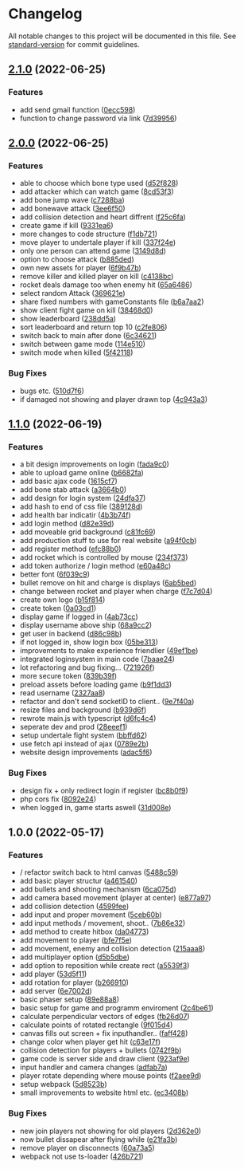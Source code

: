 # Changelog

All notable changes to this project will be documented in this file. See [standard-version](https://github.com/conventional-changelog/standard-version) for commit guidelines.

## [2.1.0](https://github.com/scrythe/underfight/compare/v2.0.0...v2.1.0) (2022-06-25)


### Features

* add send gmail function ([0ecc598](https://github.com/scrythe/underfight/commit/0ecc598b58bcbf9e847f065dc3f25fcce3ab0603))
* function to change password via link ([7d39956](https://github.com/scrythe/underfight/commit/7d39956f6a65540d0bb84f0fb4245e32ac0eb2d7))

## [2.0.0](https://github.com/scrythe/underfight/compare/v1.1.0...v2.0.0) (2022-06-25)


### Features

* able to choose which bone type used ([d52f828](https://github.com/scrythe/underfight/commit/d52f82846f5a38959d4b9447f2a1f68e3c7ad3a8))
* add attacker which can watch game ([8cd53f3](https://github.com/scrythe/underfight/commit/8cd53f339b645fa055147dfebc6e677c7dc737c5))
* add bone jump wave ([c7288ba](https://github.com/scrythe/underfight/commit/c7288ba5d91e2584ba107698c867e256d10d8011))
* add bonewave attack ([3ee6f50](https://github.com/scrythe/underfight/commit/3ee6f50259fd7fd3124e6c4da5f7555a06b89154))
* add collision detection and heart diffrent ([f25c6fa](https://github.com/scrythe/underfight/commit/f25c6fa66e75e0137db6609359ba60a9b930a051))
* create game if kill ([9331ea6](https://github.com/scrythe/underfight/commit/9331ea6605544938a8bfeac1add5fcc9dfcb66c2))
* more changes to code structure ([f1db721](https://github.com/scrythe/underfight/commit/f1db72140847733b9cdd9745961f7b3179b2c040))
* move player to undertale player if kill ([337f24e](https://github.com/scrythe/underfight/commit/337f24ee8522dafc39e2fdb2c846f6f43b669726))
* only one person can attend game ([3149d8d](https://github.com/scrythe/underfight/commit/3149d8d726b68e60d3b4fef23bf03aaf32b110f8))
* option to choose attack ([b885ded](https://github.com/scrythe/underfight/commit/b885ded30e409aa527e2de8552c3410ad205d267))
* own new assets for player ([6f9b47b](https://github.com/scrythe/underfight/commit/6f9b47b453a9eb292d5c47ff33de6146dfe818d3))
* remove killer and killed player on kill ([c4138bc](https://github.com/scrythe/underfight/commit/c4138bcf8545d64cb837452833f92e0da0b93b30))
* rocket deals damage too when enemy hit ([65a6486](https://github.com/scrythe/underfight/commit/65a648618d653b5cfdb49e3000393480a58308f2))
* select random Attack ([369621e](https://github.com/scrythe/underfight/commit/369621ee7c19507fbbe691ceba70632291ee5e76))
* share fixed numbers with gameConstants file ([b6a7aa2](https://github.com/scrythe/underfight/commit/b6a7aa24ae7f0a02574dd368f8e7ba5167e6eebe))
* show client fight game on kill ([38468d0](https://github.com/scrythe/underfight/commit/38468d0a0576e6491a769ff43a91f33836353c28))
* show leaderboard ([238dd5a](https://github.com/scrythe/underfight/commit/238dd5a6b576553a46d5bf16ee7f613cceebb141))
* sort leaderboard and return top 10 ([c2fe806](https://github.com/scrythe/underfight/commit/c2fe80622c32e461854eec90c2b5fae6d3ef855f))
* switch back to main after done ([6c34621](https://github.com/scrythe/underfight/commit/6c346216ab414b87c4d0c22a4e533aed455a51d2))
* switch between game mode ([114e510](https://github.com/scrythe/underfight/commit/114e510e337b2a83be584a151da8fe0758312031))
* switch mode when killed ([5f42118](https://github.com/scrythe/underfight/commit/5f421186937f9dc59803396f3785afb984b65e17))


### Bug Fixes

* bugs etc. ([510d7f6](https://github.com/scrythe/underfight/commit/510d7f602af7d46c939d8717d15ad1824ec80438))
* if damaged not showing and player drawn top ([4c943a3](https://github.com/scrythe/underfight/commit/4c943a32d197a2611de389b2abff282ca0cd9575))

## [1.1.0](https://github.com/scrythe/underfight/compare/v1.0.0...v1.1.0) (2022-06-19)


### Features

* a bit design improvements on login ([fada9c0](https://github.com/scrythe/underfight/commit/fada9c0420e652d1089401cb5f2da4658203d4a4))
* able to upload game online ([b6682fa](https://github.com/scrythe/underfight/commit/b6682fa6446f3076a22c4afa208a22ba0743271d))
* add basic ajax code ([1615cf7](https://github.com/scrythe/underfight/commit/1615cf7d4fd86731e556dfc97769b8327e346a7e))
* add bone stab attack ([a3664b0](https://github.com/scrythe/underfight/commit/a3664b05c98b7c5f5ad3dfb4b4f7ef21ffeb51d9))
* add design for login system ([24dfa37](https://github.com/scrythe/underfight/commit/24dfa3798cc87a22014c4e64be7259e834230db9))
* add hash to end of css file ([389128d](https://github.com/scrythe/underfight/commit/389128d0055ddc47bc543788908f093a040c24e3))
* add health bar indicatir ([4b3b74f](https://github.com/scrythe/underfight/commit/4b3b74fab6696dcdc3caa1ffcfe2b04f85d24439))
* add login method ([d82e39d](https://github.com/scrythe/underfight/commit/d82e39d50ffac02394c2fd14cc9bb36dad762720))
* add moveable grid background ([c81fc69](https://github.com/scrythe/underfight/commit/c81fc6930a399ef567f77b0e635e1c20d101669b))
* add production stuff to use for real website ([a94f0cb](https://github.com/scrythe/underfight/commit/a94f0cbd9a6e84f281320a19df778ec2955bba3b))
* add register method ([efc88b0](https://github.com/scrythe/underfight/commit/efc88b0463394cbb09310eb26b018a42f4bf667d))
* add rocket which is controlled by mouse ([234f373](https://github.com/scrythe/underfight/commit/234f3738976a3e18b8387bdd38ea9bdefa7219a4))
* add token authorize / login method ([e60a48c](https://github.com/scrythe/underfight/commit/e60a48c018d8663df21c6e95f9ba4caef598d301))
* better font ([6f039c9](https://github.com/scrythe/underfight/commit/6f039c90e7f0cf3600a2e4251ed9a02c9cf7900a))
* bullet remove on hit and charge is displays ([6ab5bed](https://github.com/scrythe/underfight/commit/6ab5bedbd4f6dd6a9dcc5a758e0aff2ce394d289))
* change between rocket and player when charge ([f7c7d04](https://github.com/scrythe/underfight/commit/f7c7d045d2a9d6f14b1256f91159db5e7619719e))
* create own logo ([b15f814](https://github.com/scrythe/underfight/commit/b15f8148608005af984ec121f6a5f9a3ec5a5b3a))
* create token ([0a03cd1](https://github.com/scrythe/underfight/commit/0a03cd1836e766317d24c4100652e50dbe7ae336))
* display game if logged in ([4ab73cc](https://github.com/scrythe/underfight/commit/4ab73ccd08a807e99a8c6d21cbe8cded0d5d57bd))
* display username above ship ([68a9cc2](https://github.com/scrythe/underfight/commit/68a9cc28c93b2b0284809b92e64dc2ab5017eae3))
* get user in backend ([d86c98b](https://github.com/scrythe/underfight/commit/d86c98bc79c9a207d55ba4aa35e9cfa883125aa7))
* if not logged in, show login box ([05be313](https://github.com/scrythe/underfight/commit/05be3138d273935bcccdd6c150dc0769eb7933ea))
* improvements to make experience friendlier ([49ef1be](https://github.com/scrythe/underfight/commit/49ef1be0205dcfb8f1203b175b83b3bc2dc68a44))
* integrated loginsystem in main code ([7baae24](https://github.com/scrythe/underfight/commit/7baae2442a8425660f49dab168e197d9fe688d7f))
* lot refactoring and bug fixing... ([721926f](https://github.com/scrythe/underfight/commit/721926fa2a00d7d1a544f250c8237ace875ccfcc))
* more secure token ([839b39f](https://github.com/scrythe/underfight/commit/839b39f63a0e73764bb40663aaf6c88b8b7456bb))
* preload assets before loading game ([b9f1dd3](https://github.com/scrythe/underfight/commit/b9f1dd3071e12c3bc7d1c6148f4c4e77e1d1c3f6))
* read username ([2327aa8](https://github.com/scrythe/underfight/commit/2327aa8a66e1abba7e4becb9d964f58e91c280ad))
* refactor and don't send socketID to client.. ([9e7f40a](https://github.com/scrythe/underfight/commit/9e7f40a39bdd6d290ca5590a5e219b9dd2310b9a))
* resize files and background ([b939d6f](https://github.com/scrythe/underfight/commit/b939d6fb82fd311514ad6613b2d9713bc079a85e))
* rewrote main.js with typescript ([d6fc4c4](https://github.com/scrythe/underfight/commit/d6fc4c4043069a53f37eb2fb549c30af91a468b9))
* seperate dev and prod ([28eeef1](https://github.com/scrythe/underfight/commit/28eeef13ed6ef34551d2522bd98fd6259283d1e9))
* setup undertale fight system ([bbffd62](https://github.com/scrythe/underfight/commit/bbffd622516135968642c219412072dad25bc178))
* use fetch api instead of ajax ([0789e2b](https://github.com/scrythe/underfight/commit/0789e2bb15eac3e2058010a3912cd2b5632e2847))
* website design improvements ([adac5f6](https://github.com/scrythe/underfight/commit/adac5f6082da14dcb358303d5ed0521861c12021))


### Bug Fixes

* design fix + only redirect login if register ([bc8b0f9](https://github.com/scrythe/underfight/commit/bc8b0f97f70cbb0c7bed286e20614e590184b697))
* php cors fix ([8092e24](https://github.com/scrythe/underfight/commit/8092e2403b9d5e4ef7ae2d2d33ea1107f0a2f671))
* when logged in, game starts aswell ([31d008e](https://github.com/scrythe/underfight/commit/31d008ecaa2d72cd2d5272e84efd5f788a743359))

## 1.0.0 (2022-05-17)


### Features

* / refactor switch back to html canvas ([5488c59](https://github.com/scrythe/underfight/commit/5488c59225addbb748de1d5a8220e3a46d038dd8))
* add basic player structur ([a461540](https://github.com/scrythe/underfight/commit/a4615402d439e6b50a20facd5bad5ccc745a67cc))
* add bullets and shooting mechanism ([6ca075d](https://github.com/scrythe/underfight/commit/6ca075d9e387de1d5a49292e8c56a53b2a6c9704))
* add camera based movement (player at center) ([e877a97](https://github.com/scrythe/underfight/commit/e877a97ca9fb476dc6e6526410828bf79076ec2a))
* add collision detection ([4599fee](https://github.com/scrythe/underfight/commit/4599fee7c0606833550a3c3f8f004cfc6609fcbe))
* add input and proper movement ([5ceb60b](https://github.com/scrythe/underfight/commit/5ceb60b1431ebfbafa6ecac868e5c7c2115d14e9))
* add input methods / movement, shoot.. ([7b86e32](https://github.com/scrythe/underfight/commit/7b86e32437fdf28b3cbb98f25334ab41668ef91e))
* add method to create hitbox ([da04773](https://github.com/scrythe/underfight/commit/da0477358f63b02a785a7cf9ef9b2f977abd69cb))
* add movement to player ([bfe7f5e](https://github.com/scrythe/underfight/commit/bfe7f5e51ee26ab9c6843f759e7b3b0eac9235c9))
* add movement, enemy and collision detection ([215aaa8](https://github.com/scrythe/underfight/commit/215aaa80d75d7d6ea5d79446cefbec4c26eda612))
* add multiplayer option ([d5b5dbe](https://github.com/scrythe/underfight/commit/d5b5dbed9c9a19682214b424303ab55425208fc4))
* add option to reposition while create rect ([a5539f3](https://github.com/scrythe/underfight/commit/a5539f311e347149373c3f4e6f83638120cf8bc0))
* add player ([53d5f11](https://github.com/scrythe/underfight/commit/53d5f117726a56e383bb7979bcbb4699b5c9a9d5))
* add rotation for player ([b266910](https://github.com/scrythe/underfight/commit/b26691093c70a706403675bae1959e79f861f36d))
* add server ([6e7002d](https://github.com/scrythe/underfight/commit/6e7002dc19369af63dbc9b3aaf6a2b31d9cc5681))
* basic phaser setup ([89e88a8](https://github.com/scrythe/underfight/commit/89e88a80a89f3c1dfdcf6c87cf8d339c388587da))
* basic setup for game and programm enviroment ([2c4be61](https://github.com/scrythe/underfight/commit/2c4be61726c93197ecbb9280baf2f5f5ef4c96ef))
* calculate perpendicular vectors of edges ([fb26d07](https://github.com/scrythe/underfight/commit/fb26d07fdd60028f818872e2625721715a0a20c3))
* calculate points of rotated rectangle ([9f015d4](https://github.com/scrythe/underfight/commit/9f015d4482e298aad55e9b5086fd1be38567272c))
* canvas fills out screen + fix inputhandler.. ([faff428](https://github.com/scrythe/underfight/commit/faff428def845c77158fcb754a43f90e98cb81f2))
* change color when player get hit ([c63e17f](https://github.com/scrythe/underfight/commit/c63e17f53b792c154dfd12d8ac10fdf7a019725e))
* collision detection for players + bullets ([0742f9b](https://github.com/scrythe/underfight/commit/0742f9b7e61f129d8f99cbe36323bfb99554778f))
* game code is server side and draw client ([923af9e](https://github.com/scrythe/underfight/commit/923af9e1951fc87fcdbbdc14151c7bb672c59c3a))
* input handler and camera changes ([adfab7a](https://github.com/scrythe/underfight/commit/adfab7a9cb0d0dc9207517c87dc1131914443477))
* player rotate depending where mouse points ([f2aee9d](https://github.com/scrythe/underfight/commit/f2aee9d8d77d3f8c0e7a33703e64ba98d66ae910))
* setup webpack ([5d8523b](https://github.com/scrythe/underfight/commit/5d8523bcf18c3d8966927160bce51415b168438a))
* small improvements to website html etc. ([ec3408b](https://github.com/scrythe/underfight/commit/ec3408b44859871741b8943af54602f81b5ee616))


### Bug Fixes

* new join players not showing for old players ([2d362e0](https://github.com/scrythe/underfight/commit/2d362e030444e4fdcb9c78b9aca51f2d4c3649a6))
* now bullet dissapear after flying while ([e21fa3b](https://github.com/scrythe/underfight/commit/e21fa3b59a9a9ff2745675b4409832789f6044e7))
* remove player on disconnects ([60a73a5](https://github.com/scrythe/underfight/commit/60a73a5a8f8f1d5aa35c77185736b19101301173))
* webpack not use ts-loader ([426b721](https://github.com/scrythe/underfight/commit/426b7210b093c82fb24c68ba3f1d28dc0aebabe7))
